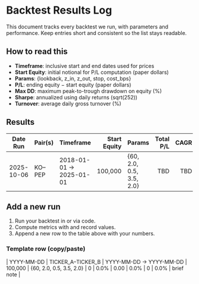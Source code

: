 # Backtest Results Log

This document tracks every backtest we run, with parameters and performance. Keep entries short and consistent so the list stays readable.

## How to read this
- **Timeframe**: inclusive start and end dates used for prices
- **Start Equity**: initial notional for P/L computation (paper dollars)
- **Params**: {lookback, z_in, z_out, stop, cost_bps}
- **P/L**: ending equity − start equity (paper dollars)
- **Max DD**: maximum peak-to-trough drawdown on equity (%)
- **Sharpe**: annualized using daily returns (sqrt(252))
- **Turnover**: average daily gross turnover (%)

## Results

| Date Run | Pair(s) | Timeframe | Start Equity | Params | Total P/L | CAGR | Sharpe | Max DD | Trades | Turnover | Notes |
|---|---|---|---:|---|---:|---:|---:|---:|---:|---:|---|
| 2025-10-06 | KO–PEP | 2018-01-01 → 2025-01-01 | 100,000 | {60, 2.0, 0.5, 3.5, 2.0} | TBD | TBD | TBD | TBD | TBD | TBD | Smoke-test defaults |

## Add a new run
1) Run your backtest in  or via code.
2) Compute metrics with  and record values.
3) Append a new row to the table above with your numbers.

### Template row (copy/paste)
| YYYY-MM-DD | TICKER_A–TICKER_B | YYYY-MM-DD → YYYY-MM-DD | 100,000 | {60, 2.0, 0.5, 3.5, 2.0} | 0 | 0.0% | 0.00 | 0.0% | 0 | 0.0% | brief note |

